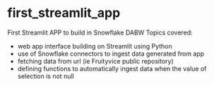 # first_streamlit_app
First Streamlit APP to build in Snowflake DABW
Topics covered:
- web app interface building on Streamlit using Python
- use of Snowflake connectors to ingest data generated from app
- fetching data from url (ie Fruityvice public repository)
- defining functions to automatically ingest data when the value of selection is not null

